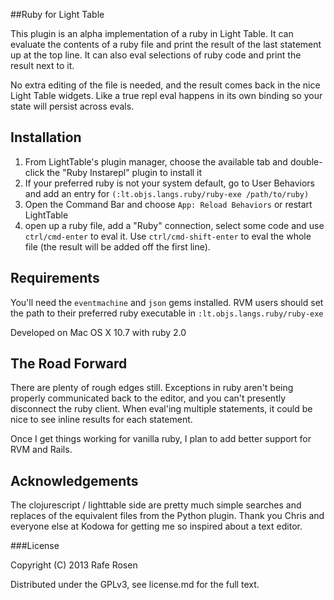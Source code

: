 ##Ruby for Light Table

This plugin is an alpha implementation of a ruby in Light Table.  It can evaluate the contents of a ruby file and print the result of the last statement up at the top line.  It can also eval selections of ruby code and print the result next to it.

No extra editing of the file is needed, and the result comes back in the nice Light Table widgets.  Like a true repl eval happens in its own binding so your state will persist across evals.

## Installation

1.  From LightTable's plugin manager, choose the available tab and double-click the "Ruby Instarepl" plugin to install it
2.  If your preferred ruby is not your system default, go to User Behaviors and add an entry for `(:lt.objs.langs.ruby/ruby-exe /path/to/ruby)`
3.  Open the Command Bar and choose `App: Reload Behaviors` or restart LightTable
4.  open up a ruby file, add a "Ruby" connection, select some code and use `ctrl/cmd-enter` to eval it.  Use `ctrl/cmd-shift-enter` to eval the whole file (the result will be added off the first line).

## Requirements

You'll need the `eventmachine` and `json` gems installed.  RVM users should set the path to their preferred ruby executable in `:lt.objs.langs.ruby/ruby-exe`

Developed on Mac OS X 10.7 with ruby 2.0

## The Road Forward
There are plenty of rough edges still.  Exceptions in ruby aren't being properly communicated back to the editor, and you can't presently disconnect the ruby client.  When eval'ing multiple statements, it could be nice to see inline results for each statement.

Once I get things working for vanilla ruby, I plan to add better support for RVM and Rails.

## Acknowledgements

The clojurescript / lighttable side are pretty much simple searches and replaces of the equivalent files from the Python plugin.  Thank you Chris and everyone else at Kodowa for getting me so inspired about a text editor.

###License

Copyright (C) 2013 Rafe Rosen

Distributed under the GPLv3, see license.md for the full text.
